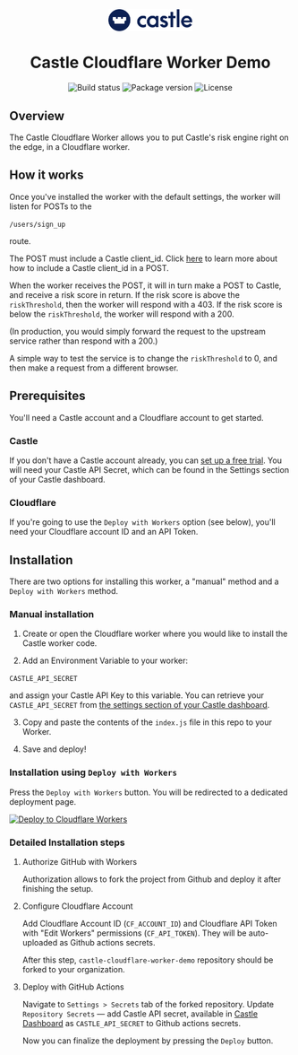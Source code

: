 <div align="center">
  <img align="center" alt="Castle logo" src='./assets/castle-logo.svg' width='150'/>
</div>
<div align="center">
  <h1>Castle Cloudflare Worker Demo</h1>
</div>
<div align="center">
  <image alt="Build status" src="https://img.shields.io/github/workflow/status/castle/cloudflare-worker-demo/Build"/>
  <image alt="Package version" src="https://img.shields.io/github/package-json/v/castle/castle-cloudflare-worker-demo"/>
  <image alt="License" src="https://img.shields.io/github/license/castle/castle-cloudflare-worker-demo"/>
</div>

## Overview

The Castle Cloudflare Worker allows you to put Castle's risk engine right on the edge, in a Cloudflare worker.

## How it works
Once you've installed the worker with the default settings, the worker will listen for POSTs to the 

`/users/sign_up`

route.

The POST must include a Castle client_id. Click [here](https://docs.castle.io/preauth/) to learn more about how to include a Castle client_id in a POST.

When the worker receives the POST, it will in turn make a POST to Castle, and receive a risk score in return. If the risk score is above the `riskThreshold`, then the worker will respond with a 403. If the risk score is below the `riskThreshold`, the worker will respond with a 200.

(In production, you would simply forward the request to the upstream service rather than respond with a 200.)

A simple way to test the service is to change the `riskThreshold` to 0, and then make a request from a different browser.

## Prerequisites

You'll need a Castle account and a Cloudflare account to get started.

### Castle

If you don't have a Castle account already, you can [set up a free trial](https://dashboard.castle.io/signup/new). You will need your Castle API Secret, which can be found in the Settings section of your Castle dashboard.

### Cloudflare

If you're going to use the `Deploy with Workers` option (see below), you'll need your Cloudflare account ID and an API Token.

## Installation

There are two options for installing this worker, a "manual" method and a `Deploy with Workers` method.

### Manual installation

1. Create or open the Cloudflare worker where you would like to install the Castle worker code.

2. Add an Environment Variable to your worker:

`CASTLE_API_SECRET`

and assign your Castle API Key to this variable. You can retrieve your `CASTLE_API_SECRET` from [the settings section of your Castle dashboard](https://dashboard.castle.io/settings/general).

3. Copy and paste the contents of the `index.js` file in this repo to your Worker.

4. Save and deploy!

### Installation using `Deploy with Workers`

Press the `Deploy with Workers` button. You will be redirected to a dedicated deployment page.

  [![Deploy to Cloudflare Workers](https://deploy.workers.cloudflare.com/button)](https://deploy.workers.cloudflare.com/?url=https://github.com/castle/castle-cloudflare-worker-demo)

### Detailed Installation steps

1. Authorize GitHub with Workers

    Authorization allows to fork the project from Github and deploy it after finishing the setup.

2. Configure Cloudflare Account

    Add Cloudflare Account ID (`CF_ACCOUNT_ID`) and Cloudflare API Token with "Edit Workers" permissions (`CF_API_TOKEN`). They will be auto-uploaded as Github actions secrets.

    After this step, `castle-cloudflare-worker-demo` repository should be forked to your organization.

3. Deploy with GitHub Actions

    Navigate to `Settings > Secrets` tab of the forked repository. Update `Repository Secrets` — add Castle API secret, available in [Castle Dashboard](https://dashboard.castle.io/settings/general) as `CASTLE_API_SECRET` to Github actions secrets.

    Now you can finalize the deployment by pressing the `Deploy` button.
